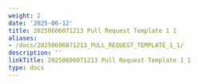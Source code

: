 ```yaml
---
weight: 2
date: '2025-06-12'
title: 20250606071213 Pull Request Template 1 1
aliases:
- /docs/20250606071213_PULL_REQUEST_TEMPLATE_1_1/
description: ''
linkTitle: 20250606071213 Pull Request Template 1 1
type: docs
---
```


<!--
Hi there - a lot of love for starting a pull request 😍. Please ensure the following things before creation - thank you!

- Create your pull request against the develop branch. We don't accept changes to stable branches.
- Add a reference to the issue you are trying to fix. Just add a # and the number.
- Make sure to check out the developer manual in doc/developer_manual.
- Add tests for your changes. Feel free to ask for support. We are happy to help you.

* The upper textblock will be removed automatically when you submit your Pull Request *
-->
